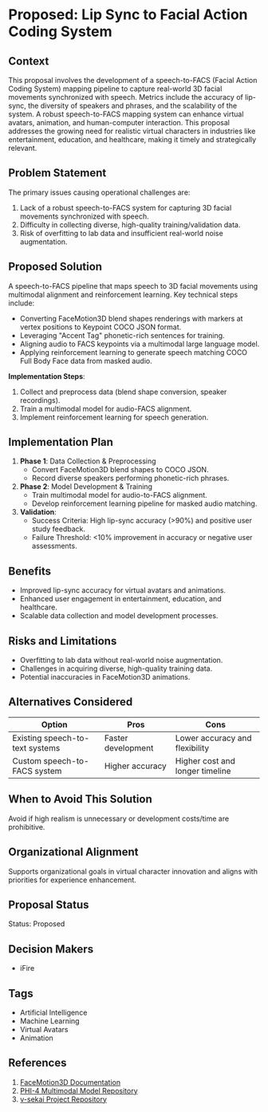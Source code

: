# Proposed: Lip Sync to Facial Action Coding System

## Context

This proposal involves the development of a speech-to-FACS (Facial Action Coding System) mapping pipeline to capture real-world 3D facial movements synchronized with speech. Metrics include the accuracy of lip-sync, the diversity of speakers and phrases, and the scalability of the system. A robust speech-to-FACS mapping system can enhance virtual avatars, animation, and human-computer interaction. This proposal addresses the growing need for realistic virtual characters in industries like entertainment, education, and healthcare, making it timely and strategically relevant.

## Problem Statement

The primary issues causing operational challenges are:

1. Lack of a robust speech-to-FACS system for capturing 3D facial movements synchronized with speech.
2. Difficulty in collecting diverse, high-quality training/validation data.
3. Risk of overfitting to lab data and insufficient real-world noise augmentation.

## Proposed Solution

A speech-to-FACS pipeline that maps speech to 3D facial movements using multimodal alignment and reinforcement learning. Key technical steps include:

- Converting FaceMotion3D blend shapes renderings with markers at vertex positions to Keypoint COCO JSON format.
- Leveraging "Accent Tag" phonetic-rich sentences for training.
- Aligning audio to FACS keypoints via a multimodal large language model.
- Applying reinforcement learning to generate speech matching COCO Full Body Face data from masked audio.

**Implementation Steps**:

1. Collect and preprocess data (blend shape conversion, speaker recordings).
2. Train a multimodal model for audio-FACS alignment.
3. Implement reinforcement learning for speech generation.

## Implementation Plan

1. **Phase 1**: Data Collection & Preprocessing
   - Convert FaceMotion3D blend shapes to COCO JSON.
   - Record diverse speakers performing phonetic-rich phrases.
2. **Phase 2**: Model Development & Training
   - Train multimodal model for audio-to-FACS alignment.
   - Develop reinforcement learning pipeline for masked audio matching.
3. **Validation**:
   - Success Criteria: High lip-sync accuracy (>90%) and positive user study feedback.
   - Failure Threshold: <10% improvement in accuracy or negative user assessments.

## Benefits

- Improved lip-sync accuracy for virtual avatars and animations.
- Enhanced user engagement in entertainment, education, and healthcare.
- Scalable data collection and model development processes.

## Risks and Limitations

- Overfitting to lab data without real-world noise augmentation.
- Challenges in acquiring diverse, high-quality training data.
- Potential inaccuracies in FaceMotion3D animations.

## Alternatives Considered

| Option                          | Pros               | Cons                            |
| ------------------------------- | ------------------ | ------------------------------- |
| Existing speech-to-text systems | Faster development | Lower accuracy and flexibility  |
| Custom speech-to-FACS system    | Higher accuracy    | Higher cost and longer timeline |

## When to Avoid This Solution

Avoid if high realism is unnecessary or development costs/time are prohibitive.

## Organizational Alignment

Supports organizational goals in virtual character innovation and aligns with priorities for experience enhancement.

## Proposal Status

Status: Proposed

## Decision Makers

- iFire

## Tags

- Artificial Intelligence
- Machine Learning
- Virtual Avatars
- Animation

## References

1. [FaceMotion3D Documentation](https://www.facemotion3d.net/)
2. [PHI-4 Multimodal Model Repository](https://github.com/roboflow/maestro/issues/194)
3. [v-sekai Project Repository](https://github.com/v-sekai)
